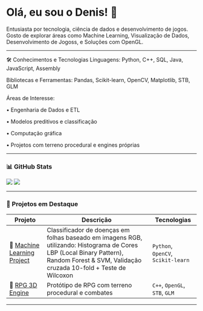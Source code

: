 <h1>Olá, eu sou o Denis! 👋</h1>
Entusiasta por tecnologia, ciência de dados e desenvolvimento de jogos. Gosto de explorar áreas como Machine Learning, Visualização de Dados, Desenvolvimento de Jogoss, e Soluções com OpenGL.

---
🛠️ Conhecimentos e Tecnologias
Linguagens: Python, C++, SQL, Java, JavaScript, Assembly

Bibliotecas e Ferramentas: Pandas, Scikit-learn, OpenCV, Matplotlib, STB, GLM

Áreas de Interesse:

• Engenharia de Dados e ETL

• Modelos preditivos e classificação

• Computação gráfica

• Projetos com terreno procedural e engines próprias


---
### 📊 GitHub Stats

![](http://github-profile-summary-cards.vercel.app/api/cards/stats?username=zNidhoggr&theme=discord_old_blurple)
![](http://github-profile-summary-cards.vercel.app/api/cards/repos-per-language?username=zNidhoggr&theme=discord_old_blurple)

---

### 🚀 Projetos em Destaque

| Projeto | Descrição | Tecnologias |
|--------|-----------|-------------|
|🔗 [Machine Learning Project](https://github.com/zNidhoggr/Checking-desease-on-plants) | Classificador de doenças em folhas baseado em imagens RGB, utilizando: Histograma de Cores LBP (Local Binary Pattern), Random Forest & SVM, Validação cruzada 10-fold + Teste de Wilcoxon| `Python`, `OpenCV`, `Scikit-learn` |
|🔗 [RPG 3D Engine](https://github.com/zNidhoggr/Game_OpenGL) | Protótipo de RPG com terreno procedural e combates | `C++`, `OpenGL`, `STB`, `GLM` |

---



